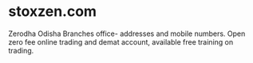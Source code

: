 # stoxzen.com
Zerodha Odisha Branches office- addresses and mobile numbers. Open zero fee online trading and demat account, available free training on trading.
